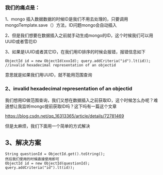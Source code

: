 ### 我们的痛点是：

1、mongo 插入数据数据的时候ID是我们不用去处理的，只要调用mongoTemplate.save（）方法，ID问题mongo会自动插入

2、但是我们想要在数据插入之前就手动生成mongo的ID，这个时候我们可以用UUID或者雪花ID

3、如果是UUID或者其它ID，在我们用ID排序的时候会报错，报错信息如下

```
ObjectId id = new ObjectId(xxxId); query.addCriteria("id").lt(id));  //invalid hexadecimal representation of an objectid
```

意思就是如果我们用UUID，就不能用范围查询

### 2、invalid hexadecimal representation of an objectid

我们想用ID做范围查询，我们又想在数据插入之前获取ID，这个时候怎么办呢？难道想让我监听mongo提前获取ID吗？这下吗有一篇这个文章

https://blog.csdn.net/qq_16313365/article/details/72781469

但是太麻烦，我们下面用一个简单的方式解决

## 3、解决方案

```
String questionId = ObjectId.get().toString();
然后我们使用的时候直接使用即可
ObjectId id = new ObjectId(questionId);
query.addCriteria("id").lt(id));
```
